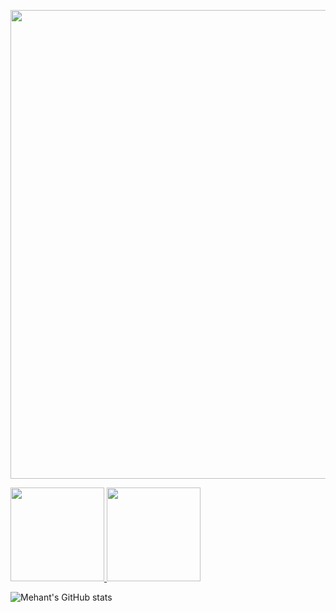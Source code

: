 <p float="center">
  <a href="https://www.google.com/search?q=mehant+kammakomati"><img src="https://i.ibb.co/q1fWv6L/Screen-Shot-2021-07-26-at-12-05-39-PM.png" width="750" /></a>
</p>
<a href="https://www.linkedin.com/in/mehant-kammakomati-1a0b41170/"> <img src="https://i.ibb.co/4TDrSs1/Screen-Shot-2021-07-26-at-12-03-46-PM.png" width="150" /> </a>
<a href="https://twitter.com/mehant1"> <img src="https://i.ibb.co/27bwrFw/Screen-Shot-2021-07-26-at-12-22-21-PM.png" width="150" /> </a>

![Mehant's GitHub stats](https://github-readme-stats.vercel.app/api?username=kmehant&show_icons=true&theme=radical)
